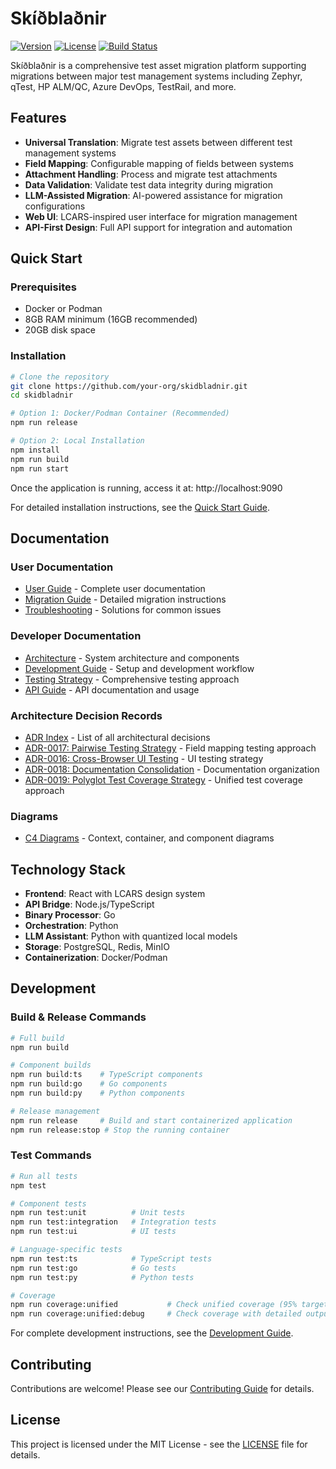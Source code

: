 # Skíðblaðnir

[![Version](https://img.shields.io/badge/version-0.1.1-blue.svg)](https://github.com/heymumford/skidbladnir)
[![License](https://img.shields.io/badge/license-MIT-green.svg)](LICENSE)
[![Build Status](https://img.shields.io/badge/build-passing-brightgreen.svg)](https://github.com/heymumford/skidbladnir)

Skíðblaðnir is a comprehensive test asset migration platform supporting migrations between major test management systems including Zephyr, qTest, HP ALM/QC, Azure DevOps, TestRail, and more.

## Features

- **Universal Translation**: Migrate test assets between different test management systems
- **Field Mapping**: Configurable mapping of fields between systems
- **Attachment Handling**: Process and migrate test attachments
- **Data Validation**: Validate test data integrity during migration
- **LLM-Assisted Migration**: AI-powered assistance for migration configurations
- **Web UI**: LCARS-inspired user interface for migration management
- **API-First Design**: Full API support for integration and automation

## Quick Start

### Prerequisites

- Docker or Podman
- 8GB RAM minimum (16GB recommended)
- 20GB disk space

### Installation

```bash
# Clone the repository
git clone https://github.com/your-org/skidbladnir.git
cd skidbladnir

# Option 1: Docker/Podman Container (Recommended)
npm run release

# Option 2: Local Installation
npm install
npm run build
npm run start
```

Once the application is running, access it at: http://localhost:9090

For detailed installation instructions, see the [Quick Start Guide](docs/setup/QUICKSTART.md).

## Documentation

### User Documentation

- [User Guide](docs/consolidated/user-guide.md) - Complete user documentation
- [Migration Guide](docs/consolidated/user-guide.md#migration-guide) - Detailed migration instructions
- [Troubleshooting](docs/consolidated/user-guide.md#troubleshooting) - Solutions for common issues

### Developer Documentation

- [Architecture](docs/consolidated/architecture.md) - System architecture and components
- [Development Guide](docs/consolidated/development-guide.md) - Setup and development workflow
- [Testing Strategy](docs/consolidated/testing-strategy.md) - Comprehensive testing approach
- [API Guide](docs/consolidated/api-guide.md) - API documentation and usage

### Architecture Decision Records

- [ADR Index](docs/adrs/README.md) - List of all architectural decisions
- [ADR-0017: Pairwise Testing Strategy](docs/adrs/0017-pairwise-testing-strategy.md) - Field mapping testing approach
- [ADR-0016: Cross-Browser UI Testing](docs/adrs/0016-cross-browser-ui-testing.md) - UI testing strategy
- [ADR-0018: Documentation Consolidation](docs/adrs/0018-documentation-consolidation.md) - Documentation organization
- [ADR-0019: Polyglot Test Coverage Strategy](docs/adrs/0019-polyglot-test-coverage-strategy.md) - Unified test coverage approach

### Diagrams

- [C4 Diagrams](docs/architecture/c4-diagrams-updated.md) - Context, container, and component diagrams

## Technology Stack

- **Frontend**: React with LCARS design system
- **API Bridge**: Node.js/TypeScript
- **Binary Processor**: Go
- **Orchestration**: Python
- **LLM Assistant**: Python with quantized local models
- **Storage**: PostgreSQL, Redis, MinIO
- **Containerization**: Docker/Podman

## Development

### Build & Release Commands

```bash
# Full build
npm run build

# Component builds
npm run build:ts    # TypeScript components
npm run build:go    # Go components
npm run build:py    # Python components

# Release management
npm run release     # Build and start containerized application
npm run release:stop # Stop the running container
```

### Test Commands

```bash
# Run all tests
npm test

# Component tests
npm run test:unit          # Unit tests
npm run test:integration   # Integration tests
npm run test:ui            # UI tests

# Language-specific tests
npm run test:ts            # TypeScript tests
npm run test:go            # Go tests
npm run test:py            # Python tests

# Coverage
npm run coverage:unified           # Check unified coverage (95% target)
npm run coverage:unified:debug     # Check coverage with detailed output
```

For complete development instructions, see the [Development Guide](docs/consolidated/development-guide.md).

## Contributing

Contributions are welcome! Please see our [Contributing Guide](CONTRIBUTING.md) for details.

## License

This project is licensed under the MIT License - see the [LICENSE](LICENSE) file for details.